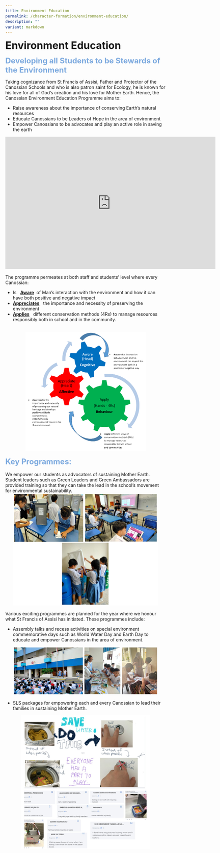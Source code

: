 ```yaml
---
title: Environment Education
permalink: /character-formation/environment-education/
description: ""
variant: markdown
---
```

<b><font size="6">Environment Education</font></b>

<b><font size="5" color="#7daadf">Developing all Students to be Stewards of the Environment</font></b>

Taking cognizance from St Francis of Assisi, Father and Protector of the Canossian Schools and who is also patron saint for Ecology, he is known for his love for all of God’s creation and his love for Mother Earth. Hence, the Canossian Environment Education Programme aims to: 

* Raise awareness about the importance of conserving Earth’s natural resources
* Educate Canossians to be Leaders of Hope in the area of environment
* Empower Canossians to be advocates and play an active role in saving the earth

<center>
<iframe allowfullscreen="" allow="accelerometer; autoplay; clipboard-write; encrypted-media; gyroscope; picture-in-picture; web-share" frameborder="0" title="YouTube video player" src="https://www.youtube.com/embed/3QFu32_eUnc?si=SIzsFS0B9vsd-3b1" height="415" width="660"></iframe>
</center>
  
The programme permeates at both staff and students’ level where every Canossian:

* Is &nbsp;&nbsp;<b><u>Aware</u></b>&nbsp;&nbsp;of Man’s interaction with the environment and how it can have both positive and negative impact
* <u><b> Appreciates</b></u>&nbsp;&nbsp;  the importance and necessity of preserving the environment
* <u><b> Applies</b></u>&nbsp;&nbsp;  different conservation methods (4Rs) to manage resources responsibly both in school and in the community.


<br>
<center>
<img src="/images/Character%20Formation/Environment%20Edu.png" style="width:75%">
</center>

<br>
<b><font size="5" color="#7daadf">Key Programmes:</font></b>
<br><br>
We empower our students as advocators of sustaining Mother Earth. Student leaders such as Green Leaders and Green Ambassadors are provided training so that they can take the lead in the school’s movement for environmental sustainability.

<center>
<img src="/images/Character%20Formation/Environment%20Education/Environment_Education_1.jpg" style="width:90%">
</center>

Various exciting programmes are planned for the year where we honour what St Francis of Assisi has initiated. These programmes include:

* Assembly talks and recess activities on special environment commemorative days such as World Water Day and Earth Day to educate and empower Canossians in the area of environment.

<center>
<img src="/images/Character%20Formation/Environment%20Education/Environment_Education_2.jpg" style="width:90%">
</center>

* SLS packages for empowering each and every Canossian to lead their families in sustaining Mother Earth.

<center>
<img src="/images/Character%20Formation/Environment%20Education/Environment_Education_3.jpg" style="width:80%">
</center>

